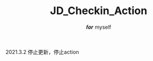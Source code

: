 <div align='center'>
<h1>JD_Checkin_Action </h1>𝒇𝒐𝒓 myself
</div>
<br >
<br >

2021.3.2 停止更新，停止action





 
